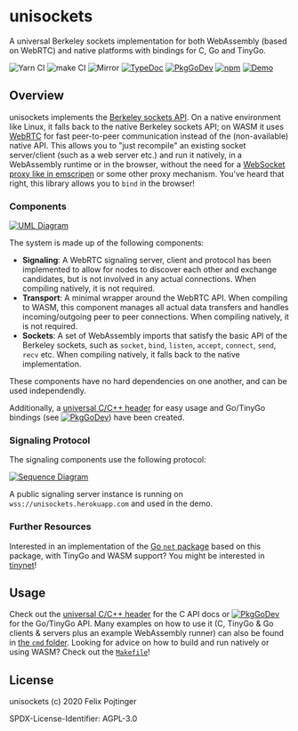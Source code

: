 # unisockets

A universal Berkeley sockets implementation for both WebAssembly (based on WebRTC) and native platforms with bindings for C, Go and TinyGo.

![Yarn CI](https://github.com/pojntfx/unisockets/workflows/Yarn%20CI/badge.svg)
![make CI](https://github.com/pojntfx/unisockets/workflows/make%20CI/badge.svg)
![Mirror](https://github.com/pojntfx/unisockets/workflows/Mirror/badge.svg)
[![TypeDoc](https://img.shields.io/badge/TypeScript-Documentation-informational)](https://pojntfx.github.io/unisockets/)
[![PkgGoDev](https://pkg.go.dev/badge/github.com/pojntfx/unisockets)](https://pkg.go.dev/github.com/pojntfx/unisockets)
[![npm](https://img.shields.io/npm/v/@pojntfx/unisockets)](https://www.npmjs.com/package/@pojntfx/unisockets)
[![Demo](https://img.shields.io/badge/Demo-unisockets.netlify.app-blueviolet)](https://unisockets.netlify.app/)

## Overview

unisockets implements the [Berkeley sockets API](https://en.wikipedia.org/wiki/Berkeley_sockets). On a native environment like Linux, it falls back to the native Berkeley sockets API; on WASM it uses [WebRTC](https://webrtc.org/) for fast peer-to-peer communication instead of the (non-available) native API. This allows you to "just recompile" an existing socket server/client (such as a web server etc.) and run it natively, in a WebAssembly runtime or in the browser, without the need for a [WebSocket proxy like in emscripen](https://emscripten.org/docs/porting/networking.html) or some other proxy mechanism. You've heard that right, this library allows you to `bind` in the browser!

### Components

[![UML Diagram](https://pojntfx.github.io/unisockets/media/diagram.svg)](https://pojntfx.github.io/unisockets/media/diagram.svg)

The system is made up of the following components:

- **Signaling**: A WebRTC signaling server, client and protocol has been implemented to allow for nodes to discover each other and exchange candidates, but is not involved in any actual connections. When compiling natively, it is not required.
- **Transport**: A minimal wrapper around the WebRTC API. When compiling to WASM, this component manages all actual data transfers and handles incoming/outgoing peer to peer connections. When compiling natively, it is not required.
- **Sockets**: A set of WebAssembly imports that satisfy the basic API of the Berkeley sockets, such as `socket`, `bind`, `listen`, `accept`, `connect`, `send`, `recv` etc. When compiling natively, it falls back to the native implementation.

These components have no hard dependencies on one another, and can be used independendly.

Additionally, a [universal C/C++ header](https://github.com/pojntfx/unisockets/blob/main/cmd/c_echo_client/berkeley_sockets.h) for easy usage and Go/TinyGo bindings (see [![PkgGoDev](https://pkg.go.dev/badge/github.com/pojntfx/unisockets/pkg/unisockets)](https://pkg.go.dev/github.com/pojntfx/unisockets/pkg/unisockets)) have been created.

### Signaling Protocol

The signaling components use the following protocol:

[![Sequence Diagram](https://pojntfx.github.io/unisockets/media/sequence.svg)](https://pojntfx.github.io/unisockets/media/sequence.svg)

A public signaling server instance is running on `wss://unisockets.herokuapp.com` and used in the demo.

### Further Resources

Interested in an implementation of the [Go `net` package](https://golang.org/pkg/net/) based on this package, with TinyGo and WASM support? You might be interested in [tinynet](https://github.com/pojntfx/tinynet)!

## Usage

Check out the [universal C/C++ header](https://github.com/pojntfx/unisockets/blob/main/cmd/c_echo_client/berkeley_sockets.h) for the C API docs or [![PkgGoDev](https://pkg.go.dev/badge/github.com/pojntfx/unisockets)](https://pkg.go.dev/github.com/pojntfx/unisockets) for the Go/TinyGo API. Many examples on how to use it (C, TinyGo & Go clients & servers plus an example WebAssembly runner) can also be found in [the `cmd` folder](https://github.com/pojntfx/unisockets/blob/main/cmd). Looking for advice on how to build and run natively or using WASM? Check out the [`Makefile`](https://github.com/pojntfx/unisockets/blob/main/Makefile)!

## License

unisockets (c) 2020 Felix Pojtinger

SPDX-License-Identifier: AGPL-3.0
